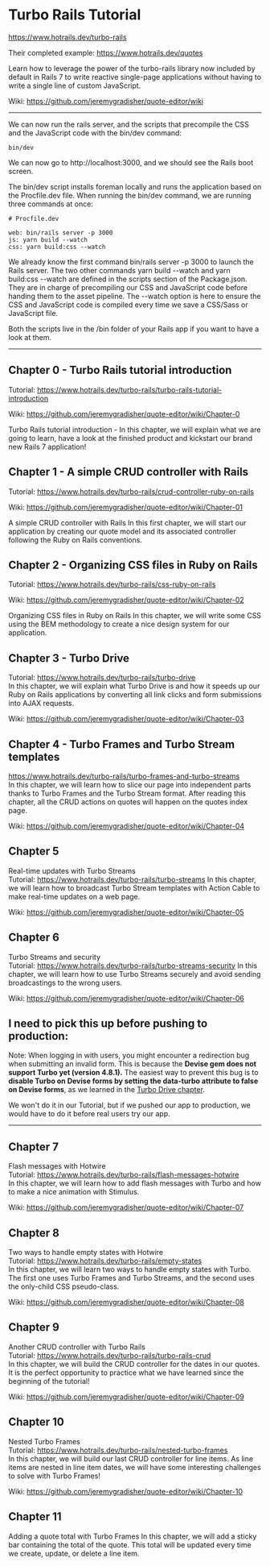 # Turbo Rails Tutorial
https://www.hotrails.dev/turbo-rails

Their completed example: https://www.hotrails.dev/quotes

Learn how to leverage the power of the turbo-rails library now included by default in Rails 7 to write reactive single-page applications without having to write a single line of custom JavaScript.

Wiki: https://github.com/jeremygradisher/quote-editor/wiki

---

We can now run the rails server, and the scripts that precompile the CSS and the JavaScript code with the bin/dev command:
```
bin/dev
```

We can now go to http://localhost:3000, and we should see the Rails boot screen.

The bin/dev script installs foreman locally and runs the application based on the Procfile.dev file. When running the bin/dev command, we are running three commands at once:
```
# Procfile.dev

web: bin/rails server -p 3000
js: yarn build --watch
css: yarn build:css --watch
```

We already know the first command bin/rails server -p 3000 to launch the Rails server. The two other commands yarn build --watch and yarn build:css --watch are defined in the scripts section of the Package.json. They are in charge of precompiling our CSS and JavaScript code before handing them to the asset pipeline. The --watch option is here to ensure the CSS and JavaScript code is compiled every time we save a CSS/Sass or JavaScript file.

Both the scripts live in the /bin folder of your Rails app if you want to have a look at them.

---

## Chapter 0 - Turbo Rails tutorial introduction
Tutorial: https://www.hotrails.dev/turbo-rails/turbo-rails-tutorial-introduction

Wiki: https://github.com/jeremygradisher/quote-editor/wiki/Chapter-0

Turbo Rails tutorial introduction - 
In this chapter, we will explain what we are going to learn, have a look at the finished product and kickstart our brand new Rails 7 application!

## Chapter 1 - A simple CRUD controller with Rails
Tutorial: https://www.hotrails.dev/turbo-rails/crud-controller-ruby-on-rails

Wiki: https://github.com/jeremygradisher/quote-editor/wiki/Chapter-01

A simple CRUD controller with Rails
In this first chapter, we will start our application by creating our quote model and its associated controller following the Ruby on Rails conventions.

## Chapter 2 - Organizing CSS files in Ruby on Rails
Tutorial: https://www.hotrails.dev/turbo-rails/css-ruby-on-rails

Wiki: https://github.com/jeremygradisher/quote-editor/wiki/Chapter-02

Organizing CSS files in Ruby on Rails
In this chapter, we will write some CSS using the BEM methodology to create a nice design system for our application.

## Chapter 3 - Turbo Drive
Tutorial: https://www.hotrails.dev/turbo-rails/turbo-drive<br>
In this chapter, we will explain what Turbo Drive is and how it speeds up our Ruby on Rails applications by converting all link clicks and form submissions into AJAX requests.

Wiki: https://github.com/jeremygradisher/quote-editor/wiki/Chapter-03

## Chapter 4 - Turbo Frames and Turbo Stream templates
https://www.hotrails.dev/turbo-rails/turbo-frames-and-turbo-streams<br>
In this chapter, we will learn how to slice our page into independent parts thanks to Turbo Frames and the Turbo Stream format. After reading this chapter, all the CRUD actions on quotes will happen on the quotes index page.

Wiki: https://github.com/jeremygradisher/quote-editor/wiki/Chapter-04

## Chapter 5
Real-time updates with Turbo Streams<br>
Tutorial: https://www.hotrails.dev/turbo-rails/turbo-streams
In this chapter, we will learn how to broadcast Turbo Stream templates with Action Cable to make real-time updates on a web page.

Wiki: https://github.com/jeremygradisher/quote-editor/wiki/Chapter-05

## Chapter 6
Turbo Streams and security<br>
Tutorial: https://www.hotrails.dev/turbo-rails/turbo-streams-security
In this chapter, we will learn how to use Turbo Streams securely and avoid sending broadcastings to the wrong users.

Wiki: https://github.com/jeremygradisher/quote-editor/wiki/Chapter-06

I need to pick this up before pushing to production:
---

Note: When logging in with users, you might encounter a redirection bug when submitting an invalid form. This is because the **Devise gem does not support Turbo yet (version 4.8.1).** The easiest way to prevent this bug is to **disable Turbo on Devise forms by setting the data-turbo attribute to false on Devise forms**, as we learned in the [Turbo Drive chapter](https://www.hotrails.dev/turbo-rails/turbo-drive).

We won't do it in our Tutorial, but if we pushed our app to production, we would have to do it before real users try our app.

---

## Chapter 7
Flash messages with Hotwire<br>
Tutorial: https://www.hotrails.dev/turbo-rails/flash-messages-hotwire<br>
In this chapter, we will learn how to add flash messages with Turbo and how to make a nice animation with Stimulus.

Wiki: https://github.com/jeremygradisher/quote-editor/wiki/Chapter-07

## Chapter 8
Two ways to handle empty states with Hotwire<br>
Tutorial: https://www.hotrails.dev/turbo-rails/empty-states<br>
In this chapter, we will learn two ways to handle empty states with Turbo. The first one uses Turbo Frames and Turbo Streams, and the second uses the only-child CSS pseudo-class.

Wiki: https://github.com/jeremygradisher/quote-editor/wiki/Chapter-08

## Chapter 9
Another CRUD controller with Turbo Rails<br>
Tutorial: https://www.hotrails.dev/turbo-rails/turbo-rails-crud<br>
In this chapter, we will build the CRUD controller for the dates in our quotes. It is the perfect opportunity to practice what we have learned since the beginning of the tutorial!

Wiki: https://github.com/jeremygradisher/quote-editor/wiki/Chapter-09

## Chapter 10
Nested Turbo Frames<br>
Tutorial: https://www.hotrails.dev/turbo-rails/nested-turbo-frames<br>
In this chapter, we will build our last CRUD controller for line items. As line items are nested in line item dates, we will have some interesting challenges to solve with Turbo Frames!

Wiki: https://github.com/jeremygradisher/quote-editor/wiki/Chapter-10

## Chapter 11
Adding a quote total with Turbo Frames
In this chapter, we will add a sticky bar containing the total of the quote. This total will be updated every time we create, update, or delete a line item.